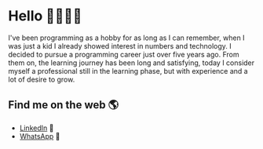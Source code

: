 # Hello 👋👨🏻‍💻

I've been programming as a hobby for as long as I can remember, when I was just a kid I already showed interest in numbers and technology. I decided to pursue a programming career just over five years ago. From them on, the learning journey has been long and satisfying, today I consider myself a professional still in the learning phase, but with experience and a lot of desire to grow.

## Find me on the web 🌎
- <a href="https://www.linkedin.com/in/roberto-souza1/">LinkedIn</a> 💼
- <a href="https://wa.me/5519995877791">WhatsApp</a> 💬 
